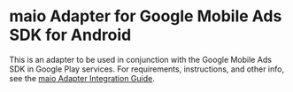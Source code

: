 # maio Adapter for Google Mobile Ads SDK for Android

This is an adapter to be used in conjunction with the Google Mobile Ads SDK in
Google Play services. For requirements, instructions, and other info, see the
[maio Adapter Integration Guide](https://developers.google.com/admob/android/mediation/maio).
